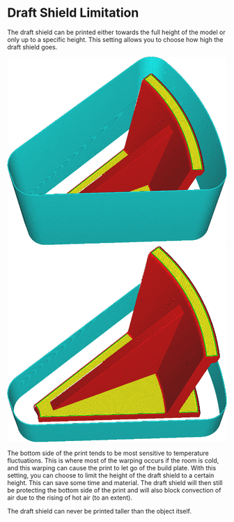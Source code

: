 Draft Shield Limitation
====
The draft shield can be printed either towards the full height of the model or only up to a specific height. This setting allows you to choose how high the draft shield goes.

<!--screenshot {
"image_path": "draft_shield_enabled.png",
"models": [{"script": "headphone_hook.scad"}],
"camera_position": [-56, 139, 305],
"settings": {
    "draft_shield_enabled": true
},
"colours": 32
}-->
<!--screenshot {
"image_path": "draft_shield_height_limitation.png",
"models": [{"script": "headphone_hook.scad"}],
"camera_position": [-56, 139, 305],
"settings": {
    "draft_shield_enabled": true,
    "draft_shield_height_limitation": "limited",
    "draft_shield_height": 20
},
"colours": 32
}-->
![The draft shield is equally high as the model](../images/draft_shield_enabled.png)
![The draft shield is limited to 20mm high](../images/draft_shield_height_limitation.png)

The bottom side of the print tends to be most sensitive to temperature fluctuations. This is where most of the warping occurs if the room is cold, and this warping can cause the print to let go of the build plate. With this setting, you can choose to limit the height of the draft shield to a certain height. This can save some time and material. The draft shield will then still be protecting the bottom side of the print and will also block convection of air due to the rising of hot air (to an extent).

The draft shield can never be printed taller than the object itself.